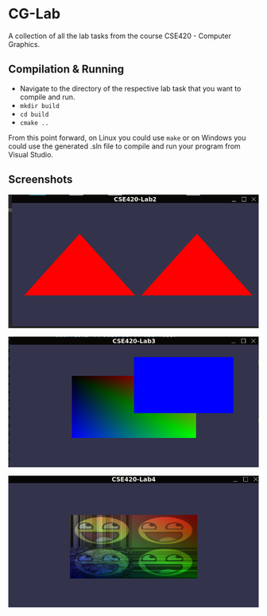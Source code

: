 # CG-Lab
A collection of all the lab tasks from the course CSE420 - Computer Graphics.

## Compilation & Running
- Navigate to the directory of the respective lab task that you want to compile and run.
- `mkdir build`
- `cd build`
- `cmake ..`

From this point forward, on Linux you could use `make` or on Windows you could use the generated .sln file to compile and run your program from Visual Studio.

## Screenshots
![CSE420 - Lab 2](https://raw.githubusercontent.com/s1nisteR/cg-lab/main/img/Screenshot%20from%202024-03-18%2019-26-47.png)

![CSE420 - Lab 3](https://raw.githubusercontent.com/s1nisteR/cg-lab/main/img/Screenshot%20from%202024-04-07%2022-23-42.png)

![CSE420 - Lab 4](https://raw.githubusercontent.com/s1nisteR/cg-lab/main/img/Screenshot%20from%202024-05-09%2022-34-40.png)
